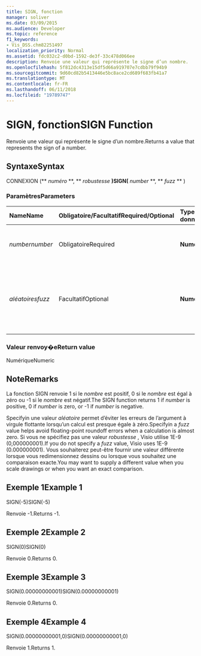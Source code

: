 ```yaml
---
title: SIGN, fonction
manager: soliver
ms.date: 03/09/2015
ms.audience: Developer
ms.topic: reference
f1_keywords:
- Vis_DSS.chm82251497
localization_priority: Normal
ms.assetid: fdc032c2-d0bd-1592-de3f-33c478d066ee
description: Renvoie une valeur qui représente le signe d’un nombre.
ms.openlocfilehash: 5f812dc4313e15df5d66a919707e7cdbb79f94b9
ms.sourcegitcommit: 9d60cd82b5413446e5bc8ace2cd689f683fb41a7
ms.translationtype: MT
ms.contentlocale: fr-FR
ms.lasthandoff: 06/11/2018
ms.locfileid: "19789747"
---
```

# <a name="sign-function"></a><span data-ttu-id="8aeb4-103">SIGN, fonction</span><span class="sxs-lookup"><span data-stu-id="8aeb4-103">SIGN Function</span></span>

<span data-ttu-id="8aeb4-104">Renvoie une valeur qui représente le signe d’un nombre.</span><span class="sxs-lookup"><span data-stu-id="8aeb4-104">Returns a value that represents the sign of a number.</span></span> 
  
## <a name="syntax"></a><span data-ttu-id="8aeb4-105">Syntaxe</span><span class="sxs-lookup"><span data-stu-id="8aeb4-105">Syntax</span></span>

<span data-ttu-id="8aeb4-106">CONNEXION (** *numéro* **, ** *robustesse* **)</span><span class="sxs-lookup"><span data-stu-id="8aeb4-106">SIGN(** *number* **, ** *fuzz* ** )</span></span> 
  
### <a name="parameters"></a><span data-ttu-id="8aeb4-107">Paramètres</span><span class="sxs-lookup"><span data-stu-id="8aeb4-107">Parameters</span></span>

|<span data-ttu-id="8aeb4-108">**Name**</span><span class="sxs-lookup"><span data-stu-id="8aeb4-108">**Name**</span></span>|<span data-ttu-id="8aeb4-109">**Obligatoire/Facultatif**</span><span class="sxs-lookup"><span data-stu-id="8aeb4-109">**Required/Optional**</span></span>|<span data-ttu-id="8aeb4-110">**Type de données**</span><span class="sxs-lookup"><span data-stu-id="8aeb4-110">**Data Type**</span></span>|<span data-ttu-id="8aeb4-111">**Description**</span><span class="sxs-lookup"><span data-stu-id="8aeb4-111">**Description**</span></span>|
|:-----|:-----|:-----|:-----|
| <span data-ttu-id="8aeb4-112">_number_</span><span class="sxs-lookup"><span data-stu-id="8aeb4-112">_number_</span></span> <br/> |<span data-ttu-id="8aeb4-113">Obligatoire</span><span class="sxs-lookup"><span data-stu-id="8aeb4-113">Required</span></span>  <br/> |<span data-ttu-id="8aeb4-114">**Numérique**</span><span class="sxs-lookup"><span data-stu-id="8aeb4-114">**Numeric**</span></span> <br/> | <span data-ttu-id="8aeb4-115">Nombre dont vous voulez déterminer le signe.</span><span class="sxs-lookup"><span data-stu-id="8aeb4-115">The number for which you want to determine the sign.</span></span>  <br/> |
| <span data-ttu-id="8aeb4-116">_aléatoires_</span><span class="sxs-lookup"><span data-stu-id="8aeb4-116">_fuzz_</span></span> <br/> |<span data-ttu-id="8aeb4-117">Facultatif</span><span class="sxs-lookup"><span data-stu-id="8aeb4-117">Optional</span></span>  <br/> |<span data-ttu-id="8aeb4-118">**Numérique**</span><span class="sxs-lookup"><span data-stu-id="8aeb4-118">**Numeric**</span></span> <br/> |<span data-ttu-id="8aeb4-119">Spécifie à partir de quelle valeur proche de zéro le nombre sera considéré comme égal à zéro.</span><span class="sxs-lookup"><span data-stu-id="8aeb4-119">Specifies how close to zero the number must be in order to be considered equal to zero.</span></span>  <br/> |
   
### <a name="return-value"></a><span data-ttu-id="8aeb4-120">Valeur renvoy�e</span><span class="sxs-lookup"><span data-stu-id="8aeb4-120">Return value</span></span>

<span data-ttu-id="8aeb4-121">Numérique</span><span class="sxs-lookup"><span data-stu-id="8aeb4-121">Numeric</span></span>
  
## <a name="remarks"></a><span data-ttu-id="8aeb4-122">Note</span><span class="sxs-lookup"><span data-stu-id="8aeb4-122">Remarks</span></span>

<span data-ttu-id="8aeb4-123">La fonction SIGN renvoie 1 si le _nombre_ est positif, 0 si le _nombre_ est égal à zéro ou -1 si le _nombre_ est négatif.</span><span class="sxs-lookup"><span data-stu-id="8aeb4-123">The SIGN function returns 1 if  _number_ is positive, 0 if  _number_ is zero, or -1 if  _number_ is negative.</span></span> 
  
<span data-ttu-id="8aeb4-124">Specifyin une valeur _aléatoire_ permet d’éviter les erreurs de l’argument à virgule flottante lorsqu’un calcul est presque égale à zéro.</span><span class="sxs-lookup"><span data-stu-id="8aeb4-124">Specifyin a  _fuzz_ value helps avoid floating-point roundoff errors when a calculation is almost zero.</span></span> <span data-ttu-id="8aeb4-125">Si vous ne spécifiez pas une valeur _robustesse_ , Visio utilise 1E-9 (0,000000001).</span><span class="sxs-lookup"><span data-stu-id="8aeb4-125">If you do not specify a  _fuzz_ value, Visio uses 1E-9 (0.000000001).</span></span> <span data-ttu-id="8aeb4-126">Vous souhaiterez peut-être fournir une valeur différente lorsque vous redimensionnez dessins ou lorsque vous souhaitez une comparaison exacte.</span><span class="sxs-lookup"><span data-stu-id="8aeb4-126">You may want to supply a different value when you scale drawings or when you want an exact comparison.</span></span> 
  
## <a name="example-1"></a><span data-ttu-id="8aeb4-127">Exemple 1</span><span class="sxs-lookup"><span data-stu-id="8aeb4-127">Example 1</span></span>

<span data-ttu-id="8aeb4-128">SIGN(-5)</span><span class="sxs-lookup"><span data-stu-id="8aeb4-128">SIGN(-5)</span></span>
  
<span data-ttu-id="8aeb4-129">Renvoie -1.</span><span class="sxs-lookup"><span data-stu-id="8aeb4-129">Returns -1.</span></span>
  
## <a name="example-2"></a><span data-ttu-id="8aeb4-130">Exemple 2</span><span class="sxs-lookup"><span data-stu-id="8aeb4-130">Example 2</span></span>

<span data-ttu-id="8aeb4-131">SIGN(0)</span><span class="sxs-lookup"><span data-stu-id="8aeb4-131">SIGN(0)</span></span>
  
<span data-ttu-id="8aeb4-132">Renvoie 0.</span><span class="sxs-lookup"><span data-stu-id="8aeb4-132">Returns 0.</span></span>
  
## <a name="example-3"></a><span data-ttu-id="8aeb4-133">Exemple 3</span><span class="sxs-lookup"><span data-stu-id="8aeb4-133">Example 3</span></span>

<span data-ttu-id="8aeb4-134">SIGN(0.00000000001)</span><span class="sxs-lookup"><span data-stu-id="8aeb4-134">SIGN(0.00000000001)</span></span>
  
<span data-ttu-id="8aeb4-135">Renvoie 0.</span><span class="sxs-lookup"><span data-stu-id="8aeb4-135">Returns 0.</span></span>
  
## <a name="example-4"></a><span data-ttu-id="8aeb4-136">Exemple 4</span><span class="sxs-lookup"><span data-stu-id="8aeb4-136">Example 4</span></span>

<span data-ttu-id="8aeb4-137">SIGN(0.00000000001,0)</span><span class="sxs-lookup"><span data-stu-id="8aeb4-137">SIGN(0.00000000001,0)</span></span>
  
<span data-ttu-id="8aeb4-138">Renvoie 1.</span><span class="sxs-lookup"><span data-stu-id="8aeb4-138">Returns 1.</span></span>
  

